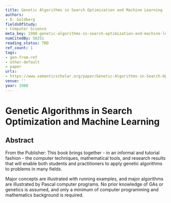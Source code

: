 ```yaml
---
title: Genetic Algorithms in Search Optimization and Machine Learning
authors:
- D. Goldberg
fieldsOfStudy:
- Computer Science
meta_key: 1988-genetic-algorithms-in-search-optimization-and-machine-learning
numCitedBy: 58251
reading_status: TBD
ref_count: 1
tags:
- gen-from-ref
- other-default
- paper
urls:
- https://www.semanticscholar.org/paper/Genetic-Algorithms-in-Search-Optimization-and-Goldberg/2e62d1345b340d5fda3b092c460264b9543bc4b5?sort=total-citations
venue: ''
year: 1988
---
```


# Genetic Algorithms in Search Optimization and Machine Learning

## Abstract

From the Publisher: 
This book brings together - in an informal and tutorial fashion - the computer techniques, mathematical tools, and research results that will enable both students and practitioners to apply genetic algorithms to problems in many fields. 
 
Major concepts are illustrated with running examples, and major algorithms are illustrated by Pascal computer programs. No prior knowledge of GAs or genetics is assumed, and only a minimum of computer programming and mathematics background is required.

